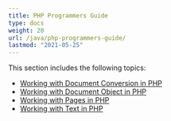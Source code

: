```yaml
---
title: PHP Programmers Guide
type: docs
weight: 20
url: /java/php-programmers-guide/
lastmod: "2021-05-25"
---
```


This section includes the following topics:

- [Working with Document Conversion in PHP](/pdf/java/working-with-document-conversion-in-php/)
- [Working with Document Object in PHP](/pdf/java/working-with-document-object-in-php/)
- [Working with Pages in PHP](/pdf/java/working-with-pages-in-php/)
- [Working with Text in PHP](/pdf/java/working-with-text-in-php/)
